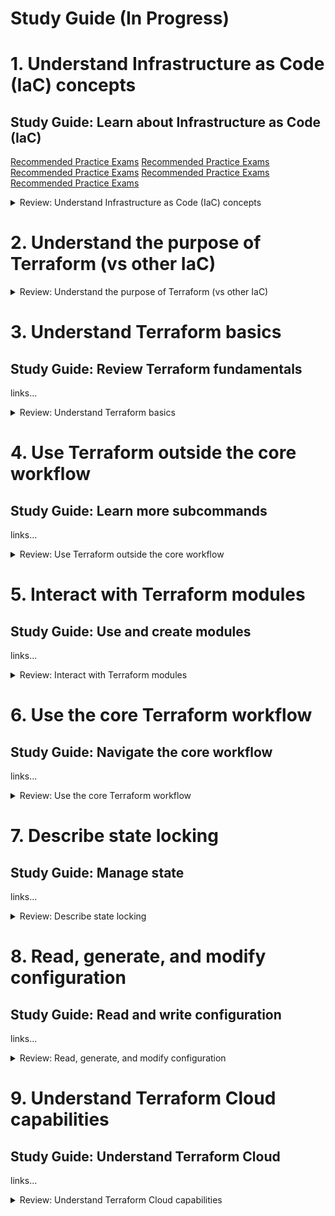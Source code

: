 # Study Guide (In Progress)


# 1. Understand Infrastructure as Code (IaC) concepts

## Study Guide: Learn about Infrastructure as Code (IaC)

[Recommended Practice Exams](https://www.hashicorp.com/resources/what-is-infrastructure-as-code)
[Recommended Practice Exams](https://developer.hashicorp.com/terraform/intro)
[Recommended Practice Exams](https://developer.hashicorp.com/terraform/tutorials/aws-get-started/infrastructure-as-code)
[Recommended Practice Exams](https://www.hashicorp.com/blog/infrastructure-as-code-in-a-private-or-public-cloud)
[Recommended Practice Exams](https://developer.hashicorp.com/terraform/intro/v1.1.x/use-cases)


<details><summary>Review: Understand Infrastructure as Code (IaC) concepts</summary>
<p>

```bash

```

### 1a. Explain what IaC is

IaC (Infrastructure as Code) - Managing infrastructure using code and configuration files. Enables automation, scalability, and collaboration. Provides consistency, reproducibility, and simplifies resource management.

### 1b. Describe advantages of IaC patterns

Automation, Consistency, Scalability, Reproducibility, Collaboration, Testing and Validation, Auditing and Compliance, Rapid Deployment & Disaster Recovery

</p>
</details>

# 2. Understand the purpose of Terraform (vs other IaC)

<details><summary>Review: Understand the purpose of Terraform (vs other IaC)</summary>
<p>


```bash

```
### 2a	Explain multi-cloud and provider-agnostic benefits

Terraform simplifies multi-cloud infrastructure management and orchestration, enabling fault-tolerance and consistent workflows across multiple cloud providers.

### 2b	Explain the benefits of state

- Mapping to the Real World: State allows Terraform to map configuration to actual resources, ensuring accurate representation and management.
- Metadata Tracking: State tracks resource dependencies and retains information about the order of destruction, enabling correct operation during resource deletion.
- Performance Optimization: State stores a cache of attribute values, improving performance by avoiding the need to query every resource on each run.
- Consistency in Teamwork: Remote state enables collaboration by ensuring that everyone works with the same state, allowing operations to be applied to the same resources.
- Syncing and Remote Locking: By using remote state, Terraform can prevent conflicts and ensure that each run begins with the most recent state, enhancing team coordination and avoiding accidental conflicts.

</p>
</details>

# 3. Understand Terraform basics

## Study Guide: Review Terraform fundamentals

links...

<details><summary>Review: Understand Terraform basics</summary>
<p>

### 3a	Install and version Terraform providers

### 3b	Describe plugin-based architecture

### 3c	Write Terraform configuration using multiple providers

### 3d	Describe how Terraform finds and fetches providers

```bash

```

</p>
</details>

# 4. Use Terraform outside the core workflow

## Study Guide: Learn more subcommands

links...

<details><summary>Review: Use Terraform outside the core workflow</summary>
<p>

```bash

```

### 4a	Describe when to use terraform import to import existing infrastructure into your Terraform state

### 4b	Use terraform state to view Terraform state

### 4c	Describe when to enable verbose logging and what the outcome/value is

</p>
</details>

# 5. Interact with Terraform modules

## Study Guide: Use and create modules

links...

<details><summary>Review: Interact with Terraform modules</summary>
<p>

```bash

```
### 5a	Contrast and use different module source options including the public Terraform Registry

### 5b	Interact with module inputs and outputs

### 5c	Describe variable scope within modules/child modules

### 5d	Set module version



</p>
</details>

# 6. Use the core Terraform workflow

## Study Guide: Navigate the core workflow

links...

<details><summary>Review: Use the core Terraform workflow</summary>
<p>

```bash

```

### 6a Describe Terraform workflow ( Write -> Plan -> Create )	

### 6b Initialize a Terraform working directory (terraform init)	

### 6c Validate a Terraform configuration (terraform validate)	

### 6d Generate and review an execution plan for Terraform (terraform plan)	 

### 6e Execute changes to infrastructure with Terraform (terraform apply)	

### 6f Destroy Terraform managed infrastructure (terraform destroy)	

### 6g Apply formatting and style adjustments to a configuration (terraform fmt)	


</p>
</details>


# 7. Describe state locking

## Study Guide: Manage state

links...

<details><summary>Review: Describe state locking</summary>
<p>

```bash

```
### 7a Describe default local backend	

### 7b Describe state locking		

### 7c Handle backend and cloud integration authentication methods	

### 7d Differentiate remote state back end options

### 7e Manage resource drift and Terraform state

### 7f Describe backend block and cloud integration in configuration

### 7g Understand secret management in state files

</p>
</details>

# 8. Read, generate, and modify configuration

## Study Guide: Read and write configuration

links...

<details><summary>Review: Read, generate, and modify configuration</summary>
<p>

```bash

```
### 8a 	Demonstrate use of variables and outputs

### 8b Describe secure secret injection best practice

### 8c Understand the use of collection and structural types

### 8d Create and differentiate resource and data configuration

### 8e Use resource addressing and resource parameters to connect resources together

### 8f Use HCL and Terraform functions to write configuration

### 8g 	Describe built-in dependency management (order of execution based)

</p>
</details>

# 9. Understand Terraform Cloud capabilities

## Study Guide: Understand Terraform Cloud

links...

<details><summary>Review: Understand Terraform Cloud capabilities</summary>
<p>

```bash

```

### 9a Explain how Terraform Cloud helps to manage infrastructure 

### 9b Describe how Terraform Cloud enables collaboration and governance

</p>
</details> 
